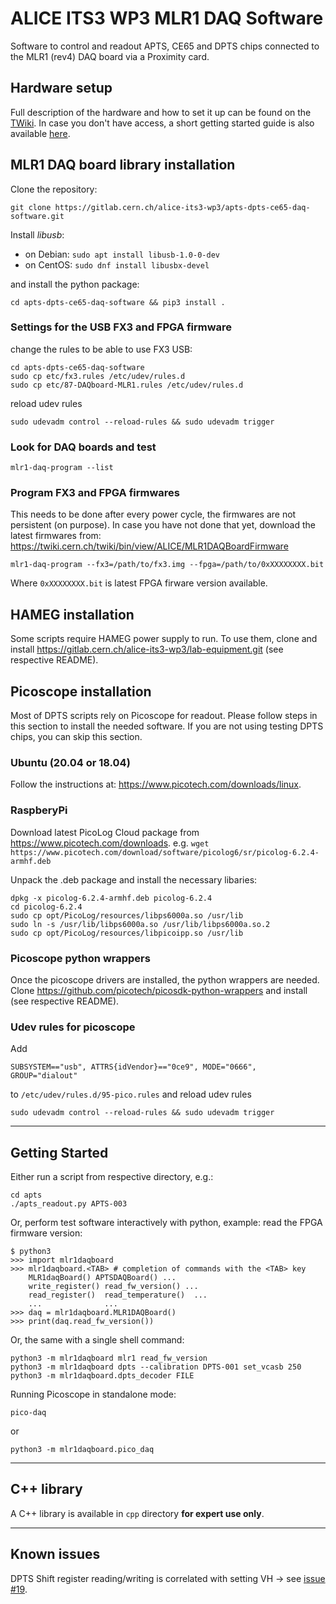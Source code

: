 # ALICE ITS3 WP3 MLR1 DAQ Software

Software to control and readout APTS, CE65 and DPTS chips connected to the MLR1 (rev4) DAQ board via a Proximity card.

## Hardware setup

Full description of the hardware and how to set it up can be found on the [TWiki](https://twiki.cern.ch/twiki/bin/view/ALICE/ITS3WP3MLR1TestSystem). In case you don't have access, a short getting started guide is also available [here](https://gitlab.cern.ch/alice-its3-wp3/apts-dpts-ce65-daq-fpga-firmware/-/blob/master/README.md).

## MLR1 DAQ board library installation

Clone the repository:

    git clone https://gitlab.cern.ch/alice-its3-wp3/apts-dpts-ce65-daq-software.git

Install _libusb_:

- on Debian: `sudo apt install libusb-1.0-0-dev`
- on CentOS: `sudo dnf install libusbx-devel`

and install the python package:

    cd apts-dpts-ce65-daq-software && pip3 install .

### Settings for the USB FX3 and FPGA firmware

change the rules to be able to use FX3 USB:

    cd apts-dpts-ce65-daq-software
    sudo cp etc/fx3.rules /etc/udev/rules.d
    sudo cp etc/87-DAQboard-MLR1.rules /etc/udev/rules.d

reload udev rules

    sudo udevadm control --reload-rules && sudo udevadm trigger

### Look for DAQ boards and test

    mlr1-daq-program --list

### Program FX3 and FPGA firmwares

This needs to be done after every power cycle, the firmwares are not persistent (on purpose).
In case you have not done that yet, download the latest firmwares from: <https://twiki.cern.ch/twiki/bin/view/ALICE/MLR1DAQBoardFirmware>

    mlr1-daq-program --fx3=/path/to/fx3.img --fpga=/path/to/0xXXXXXXXX.bit

Where `0xXXXXXXXX.bit` is latest FPGA firware version available.

## HAMEG installation

Some scripts require HAMEG power supply to run. To use them, clone and install <https://gitlab.cern.ch/alice-its3-wp3/lab-equipment.git> (see respective README).

## Picoscope installation

Most of DPTS scripts rely on Picoscope for readout. Please follow steps in this section to install the needed software. If you are not using testing DPTS chips, you can skip this section.

### Ubuntu (20.04 or 18.04)

Follow the instructions at: <https://www.picotech.com/downloads/linux>.

### RaspberyPi

Download latest PicoLog Cloud package from <https://www.picotech.com/downloads>.
e.g. `wget https://www.picotech.com/download/software/picolog6/sr/picolog-6.2.4-armhf.deb`

Unpack the .deb package and install the necessary libaries:

    dpkg -x picolog-6.2.4-armhf.deb picolog-6.2.4
    cd picolog-6.2.4
    sudo cp opt/PicoLog/resources/libps6000a.so /usr/lib
    sudo ln -s /usr/lib/libps6000a.so /usr/lib/libps6000a.so.2
    sudo cp opt/PicoLog/resources/libpicoipp.so /usr/lib

### Picoscope python wrappers

Once the picoscope drivers are installed, the python wrappers are needed. Clone <https://github.com/picotech/picosdk-python-wrappers> and install (see respective README).

### Udev rules for picoscope

Add

    SUBSYSTEM=="usb", ATTRS{idVendor}=="0ce9", MODE="0666", GROUP="dialout"

to `/etc/udev/rules.d/95-pico.rules` and reload udev rules

    sudo udevadm control --reload-rules && sudo udevadm trigger

___________

## Getting Started

Either run a script from respective directory, e.g.:

    cd apts
    ./apts_readout.py APTS-003

Or, perform test software interactively with python, example: read the FPGA firmware version:

    $ python3
    >>> import mlr1daqboard
    >>> mlr1daqboard.<TAB> # completion of commands with the <TAB> key 
        MLR1daqBoard() APTSDAQBoard() ... 
        write_register() read_fw_version() ...
        read_register()  read_temperature()  ...
        ...              ...
    >>> daq = mlr1daqboard.MLR1DAQBoard()
    >>> print(daq.read_fw_version())

Or, the same with a single shell command:

    python3 -m mlr1daqboard mlr1 read_fw_version
    python3 -m mlr1daqboard dpts --calibration DPTS-001 set_vcasb 250
    python3 -m mlr1daqboard.dpts_decoder FILE

Running Picoscope in standalone mode:

    pico-daq

or

    python3 -m mlr1daqboard.pico_daq

___________

## C++ library

A C++ library is available in `cpp` directory **for expert use only**.

___________

## Known issues

DPTS Shift register reading/writing is correlated with setting VH -> see [issue #19](https://gitlab.cern.ch/alice-its3-wp3/apts-dpts-ce65-daq-software/-/issues/19).
